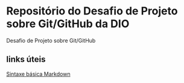 # Repositório do Desafio de Projeto sobre Git/GitHub da DIO
Desafio de Projeto sobre Git/GitHub

## links úteis
[Sintaxe básica Markdown](https://markdown.net.br/sintaxe-basica/)

